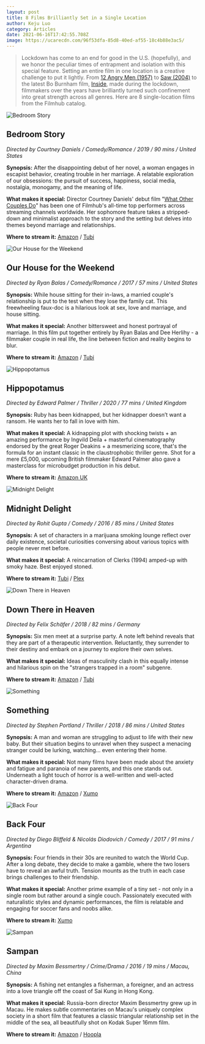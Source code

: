```yaml
---
layout: post
title: 8 Films Brilliantly Set in a Single Location
author: Keju Luo
category: Articles
date: 2021-06-16T17:42:55.708Z
image: https://ucarecdn.com/96f53dfa-85d8-40ed-af55-18c4b88e3ac5/
---
```

> Lockdown has come to an end for good in the U.S. (hopefully), and we honor the peculiar times of entrapment and isolation with this special feature. Setting an entire film in one location is a creative challenge to put it lightly. From [12 Angry Men (1957)](https://www.themoviedb.org/movie/389-12-angry-men) to [Saw (2004)](https://www.themoviedb.org/movie/176-saw?language=en-US) to the latest Bo Burnham film, [Inside](https://www.themoviedb.org/movie/823754-inside-bo-burnham), made during the lockdown, filmmakers over the years have brilliantly turned such confinement into great strength across all genres. Here are 8 single-location films from the Filmhub catalog.  

![Bedroom Story](https://ucarecdn.com/6e5431b7-3fd1-4056-ab29-d505832b3fef/)

## Bedroom Story

*Directed by Courtney Daniels / Comedy/Romance / 2019 / 90 mins / United States*

**Synopsis:** After the disappointing debut of her novel, a woman engages in escapist behavior, creating trouble in her marriage. A relatable exploration of our obsessions: the pursuit of success, happiness, social media, nostalgia, monogamy, and the meaning of life.

**What makes it special:** Director Courtney Daniels' debut film "[What Other Couples Do](https://www.amazon.com/What-Other-Couples-Michael-Friedman/dp/B00QQV1U1U)" has been one of Filmhub's all-time top performers across streaming channels worldwide. Her sophomore feature takes a stripped-down and minimalist approach to the story and the setting but delves into themes beyond marriage and relationships.

**Where to stream it:** [Amazon](https://www.amazon.com/Bedroom-Story-Annie-Cavalero/dp/B08NDP5SG6) / [Tubi](https://tubitv.com/movies/565773/bedroom-story)

![Our House for the Weekend](https://ucarecdn.com/a433ed03-ea91-4563-babe-43caef6155ea/)

## Our House for the Weekend

*Directed by Ryan Balas / Comedy/Romance / 2017 / 57 mins / United States*

**Synopsis:** While house sitting for their in-laws, a married couple's relationship is put to the test when they lose the family cat. This freewheeling faux-doc is a hilarious look at sex, love and marriage, and house sitting.

**What makes it special:** Another bittersweet and honest portrayal of marriage. In this film put together entirely by Ryan Balas and Dee Herlihy - a filmmaker couple in real life, the line between fiction and reality begins to blur.

**Where to stream it:** [Amazon](https://www.amazon.com/Our-House-Weekend-Dee-Herlihy/dp/B0742J72S5) / [Tubi](https://tubitv.com/movies/577133/our-house-for-the-weekend)

![Hippopotamus](https://ucarecdn.com/cb417641-677d-4099-bf57-8db24489db10/)

## Hippopotamus

*Directed by Edward Palmer / Thriller / 2020 / 77 mins / United Kingdom*

**Synopsis:** Ruby has been kidnapped, but her kidnapper doesn’t want a ransom. He wants her to fall in love with him.

**What makes it special:** A kidnapping plot with shocking twists + an amazing performance by Ingvild Deila + masterful cinematography endorsed by the great Roger Deakins + a mesmerizing score, that's the formula for an instant classic in the claustrophobic thriller genre. Shot for a mere £5,000, upcoming British filmmaker Edward Palmer also gave a masterclass for microbudget production in his debut.

**Where to stream it:** [Amazon UK](https://www.amazon.co.uk/Hippopotamus-Ingvild-Deila/dp/B087TC1DL5)

![Midnight Delight](https://ucarecdn.com/1dd19781-85ce-40fc-8d56-924c64f0c6a4/)

## Midnight Delight

*Directed by Rohit Gupta / Comedy / 2016 / 85 mins / United States*

**Synopsis:** A set of characters in a marijuana smoking lounge reflect over daily existence, societal curiosities conversing about various topics with people never met before.

**What makes it special:** A reincarnation of Clerks (1994) amped-up with smoky haze. Best enjoyed stoned.

**Where to stream it:** [Tubi](https://tubitv.com/movies/578888/midnight-delight) / [Plex](https://watch.plex.tv/movie/midnight-delight)

![Down There in Heaven](https://ucarecdn.com/b100b72e-af57-4af8-b4b2-d2330ed674de/)

## Down There in Heaven

*Directed by Felix Schäfer / 2018 / 82 mins / Germany*

**Synopsis:** Six men meet at a surprise party. A note left behind reveals that they are part of a therapeutic intervention. Reluctantly, they surrender to their destiny and embark on a journey to explore their own selves.

**What makes it special:** Ideas of masculinity clash in this equally intense and hilarious spin on the "strangers trapped in a room" subgenre.

**Where to stream it:** [Amazon](https://www.amazon.com/Down-There-Heaven-Roger-Bonjour/dp/B087C16ZV7) / [Tubi](https://tubitv.com/movies/555581/down-there-in-heaven)

![Something](https://ucarecdn.com/19b40361-c182-4305-bd92-a2d3d885ebbd/)

## Something

*Directed by Stephen Portland / Thriller / 2018 / 86 mins / United States*

**Synopsis:** A man and woman are struggling to adjust to life with their new baby. But their situation begins to unravel when they suspect a menacing stranger could be lurking, watching... even entering their home.

**What makes it special:** Not many films have been made about the anxiety and fatigue and paranoia of new parents, and this one stands out. Underneath a light touch of horror is a well-written and well-acted character-driven drama.

**Where to stream it:** [Amazon](https://www.amazon.com/Something-Michael-Gazin/dp/B07LFJFL7Q) / [Xumo](https://www.xumo.tv/channel/9999734/free-horror-and-thriller-movies?v=XM0BUAVBXQ6AWH&p=27662)

![Back Four](https://ucarecdn.com/e6ac3318-bd0d-4a78-b45b-ee2394b6fd46/)

## Back Four

*Directed by Diego Bliffeld & Nicolás Diodovich / Comedy / 2017 / 91 mins / Argentina*

**Synopsis:** Four friends in their 30s are reunited to watch the World Cup. After a long debate, they decide to make a gamble, where the two losers have to reveal an awful truth. Tension mounts as the truth in each case brings challenges to their friendship.

**What makes it special:** Another prime example of a tiny set - not only in a single room but rather around a single couch. Passionately executed with naturalistic styles and dynamic performances, the film is relatable and engaging for soccer fans and noobs alike.

**Where to stream it:** [Xumo](https://www.xumo.tv/channel/9999733/free-comedy-movies?v=XM0S0XRDNE0KZJ&p=11098)

![Sampan](https://ucarecdn.com/77fe713e-b12a-40d3-9706-c856a1ed73be/)

## Sampan

*Directed by Maxim Bessmertny / Crime/Drama / 2016 / 19 mins / Macau, China*

**Synopsis:** A fishing net entangles a fisherman, a foreigner, and an actress into a love triangle off the coast of Sai Kung in Hong Kong.

**What makes it special:** Russia-born director Maxim Bessmertny grew up in Macau. He makes subtle commentaries on Macau's uniquely complex society in a short film that features a classic triangular relationship set in the middle of the sea, all beautifully shot on Kodak Super 16mm film.

**Where to stream it:** [Amazon](https://www.amazon.com/Sampan-JuJu-Chan/dp/B08695CLQG/) / [Hoopla](https://www.hoopladigital.com/title/13622040)